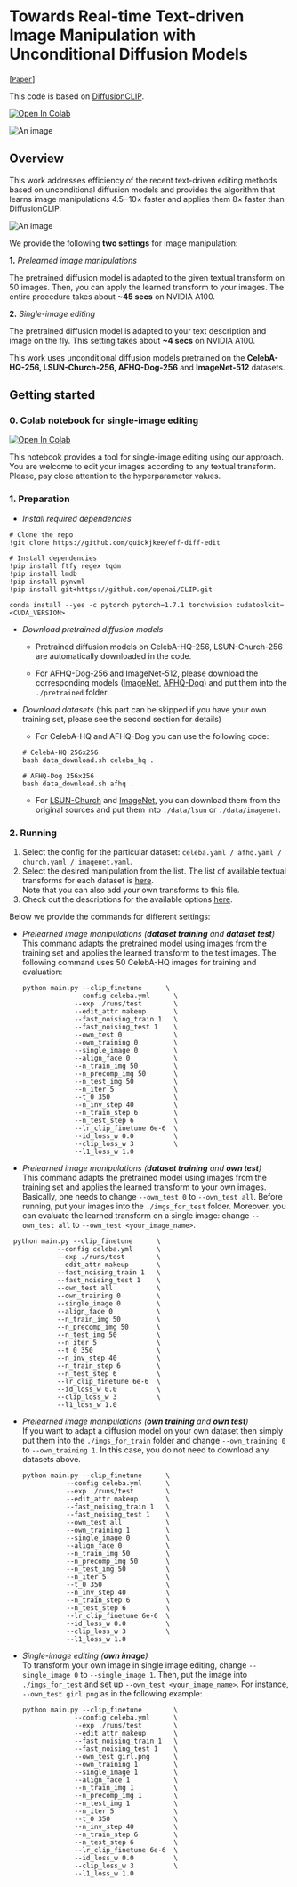 # Towards Real-time Text-driven Image Manipulation with Unconditional Diffusion Models
[[`Paper`](https://arxiv.org/abs/2011.13786)]

This code is based on [DiffusionCLIP](https://github.com/gwang-kim/DiffusionCLIP).

[![Open In Colab](https://colab.research.google.com/assets/colab-badge.svg)](https://colab.research.google.com/drive/1rtu01eOB2gwr_j0gSyzXgkbMUKL_mNIx?usp=sharing)

![An image](./utils_imgs/readme.jpg)

## Overview

This work addresses efficiency of the recent text-driven editing methods based on unconditional diffusion
models and provides the algorithm that learns image manipulations 4.5−10× faster and applies them 8× faster than DiffusionCLIP.

![An image](./utils_imgs/overview-1.jpg)

We provide the following **two settings** for image manipulation:

**1.** _Prelearned image manipulations_

The pretrained diffusion model is adapted to the given textual transform on 50 images. 
Then, you can apply the learned transform to your images.
The entire procedure takes about **~45 secs** on NVIDIA A100.

**2.** _Single-image editing_

The pretrained diffusion model is adapted to your text description and image on the fly.
This setting takes about **~4 secs** on NVIDIA A100.

This work uses unconditional diffusion models pretrained on the **CelebA-HQ-256, LSUN-Church-256, AFHQ-Dog-256** and **ImageNet-512** datasets.

## Getting started

### 0. Colab notebook for single-image editing

[![Open In Colab](https://colab.research.google.com/assets/colab-badge.svg)](https://colab.research.google.com/drive/1rtu01eOB2gwr_j0gSyzXgkbMUKL_mNIx?usp=sharing)

This notebook provides a tool for single-image editing using our approach. You are welcome to edit your images according to any textual transform.
Please, pay close attention to the hyperparameter values.

### 1. Preparation

* _Install required dependencies_
```
# Clone the repo
!git clone https://github.com/quickjkee/eff-diff-edit

# Install dependencies
!pip install ftfy regex tqdm
!pip install lmdb
!pip install pynvml
!pip install git+https://github.com/openai/CLIP.git

conda install --yes -c pytorch pytorch=1.7.1 torchvision cudatoolkit=<CUDA_VERSION>
```

* _Download pretrained diffusion models_

  * Pretrained diffusion models on CelebA-HQ-256, LSUN-Church-256 are automatically downloaded in the code.

  * For AFHQ-Dog-256 and ImageNet-512, please download the corresponding models ([ImageNet](https://openaipublic.blob.core.windows.net/diffusion/jul-2021/512x512_diffusion.pt), [AFHQ-Dog](https://onedrive.live.com/?authkey=%21AOIJGI8FUQXvFf8&cid=72419B431C262344&id=72419B431C262344%21103832&parId=72419B431C262344%21103807&o=OneUp)) and put them into the ```./pretrained``` folder


* _Download datasets_ (this part can be skipped if you have your own training set, please see the second section for details)
   * For CelebA-HQ and AFHQ-Dog you can use the following code:    
  ```
  # CelebA-HQ 256x256
  bash data_download.sh celeba_hq .
  
  # AFHQ-Dog 256x256
  bash data_download.sh afhq .
  ```
  * For [LSUN-Church](https://www.yf.io/p/lsun) and [ImageNet](https://image-net.org/index.php), you can download them from the original sources and put them into `./data/lsun` or `./data/imagenet`.

### 2. Running
1. Select the config for the particular dataset: ```celeba.yaml / afhq.yaml / church.yaml / imagenet.yaml```.
2. Select the desired manipulation from the list. The list of available textual transforms for each dataset is [here](/utils/text_dic.py).\
Note that you can also add your own transforms to this file.
3. Check out the descriptions for the available options [here](/docs/clip-finetune-help).

Below we provide the commands for different settings:

* _Prelearned image manipulations (**dataset training** and **dataset test**)_ \
This command adapts the pretrained model using images from the training set and applies the learned transform to the test images. 
The following command uses 50 CelebA-HQ images for training and evaluation:

  ```
  python main.py --clip_finetune      \
               --config celeba.yml      \
               --exp ./runs/test        \
               --edit_attr makeup       \
               --fast_noising_train 1   \
               --fast_noising_test 1    \
               --own_test 0             \
               --own_training 0         \
               --single_image 0         \
               --align_face 0           \
               --n_train_img 50         \
               --n_precomp_img 50       \
               --n_test_img 50          \
               --n_iter 5               \
               --t_0 350                \
               --n_inv_step 40          \
               --n_train_step 6         \
               --n_test_step 6          \
               --lr_clip_finetune 6e-6  \
               --id_loss_w 0.0          \
               --clip_loss_w 3          \
               --l1_loss_w 1.0 
    ```

* _Prelearned image manipulations (**dataset training** and **own test**)_ \
This command adapts the pretrained model using images from the training set and applies the learned transform to your own images. 
Basically, one needs to change ```--own_test 0``` to ```--own_test all```. 
Before running, put your images into the ```./imgs_for_test``` folder. 
Moreover, you can evaluate the learned transform on a single image: change ```--own_test all``` to ```--own_test <your_image_name>```.
 ```
  python main.py --clip_finetune      \
             --config celeba.yml      \
             --exp ./runs/test        \
             --edit_attr makeup       \
             --fast_noising_train 1   \
             --fast_noising_test 1    \
             --own_test all           \
             --own_training 0         \
             --single_image 0         \
             --align_face 0           \
             --n_train_img 50         \
             --n_precomp_img 50       \
             --n_test_img 50          \
             --n_iter 5               \
             --t_0 350                \
             --n_inv_step 40          \
             --n_train_step 6         \
             --n_test_step 6          \
             --lr_clip_finetune 6e-6  \
             --id_loss_w 0.0          \
             --clip_loss_w 3          \
             --l1_loss_w 1.0 
  ```
  
* _Prelearned image manipulations  (**own training** and **own test**)_\
  If you want to adapt a diffusion model on your own dataset then simply put them into the ```./imgs_for_train``` folder
  and change ```--own_training 0``` to ```--own_training 1```. In this case, you do not need to download any datasets above.
  ```
  python main.py --clip_finetune      \
             --config celeba.yml      \
             --exp ./runs/test        \
             --edit_attr makeup       \
             --fast_noising_train 1   \
             --fast_noising_test 1    \
             --own_test all           \
             --own_training 1         \
             --single_image 0         \
             --align_face 0           \
             --n_train_img 50         \
             --n_precomp_img 50       \
             --n_test_img 50          \
             --n_iter 5               \
             --t_0 350                \
             --n_inv_step 40          \
             --n_train_step 6         \
             --n_test_step 6          \
             --lr_clip_finetune 6e-6  \
             --id_loss_w 0.0          \
             --clip_loss_w 3          \
             --l1_loss_w 1.0 
  ```

* _Single-image editing (**own image**)_\
  To transform your own image in single image editing, change ```--single_image 0``` to ```--single_image 1```. 
  Then, put the image into ```./imgs_for_test``` and set up ```--own_test <your_image_name>```. For instance, ```--own_test girl.png``` as in the following example:
  ```
  python main.py --clip_finetune        \
               --config celeba.yml      \
               --exp ./runs/test        \
               --edit_attr makeup       \
               --fast_noising_train 1   \
               --fast_noising_test 1    \
               --own_test girl.png      \
               --own_training 1         \
               --single_image 1         \
               --align_face 1           \
               --n_train_img 1          \
               --n_precomp_img 1        \
               --n_test_img 1           \
               --n_iter 5               \
               --t_0 350                \
               --n_inv_step 40          \
               --n_train_step 6         \
               --n_test_step 6          \
               --lr_clip_finetune 6e-6  \
               --id_loss_w 0.0          \
               --clip_loss_w 3          \
               --l1_loss_w 1.0 
  ```
